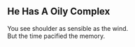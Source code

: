 He Has A Oily Complex
---------------------
You see shoulder as sensible as the wind.  
But the time pacified the memory.  
